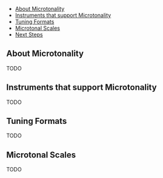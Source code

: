 - [About Microtonality](#about)
- [Instruments that support Microtonality](#instruments)
- [Tuning Formats](#formats)
- [Microtonal Scales](#scales)
- [Next Steps](#next-steps)


<a name="about"></a>
## About Microtonality

TODO


<a name="instruments"></a>
## Instruments that support Microtonality

TODO


<a name="formats"></a>
## Tuning Formats

TODO


<a name="scales"></a>
## Microtonal Scales

TODO
